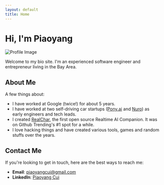 ```yaml
---
layout: default
title: Home
---
```


# Hi, I'm Piaoyang

![Profile Image](/assets/images/profile.jpeg)

Welcome to my bio site. I'm an experienced software engineer and entrepreneur living in the Bay Area.

## About Me

A few things about:
- I have worked at Google (twice!) for about 5 years.
- I have worked at two self-driving car startups ([Pony.ai](pony.ai) and [Nuro](nuro.ai)) as early engineers and tech leads.
- I created [RealChar](https://github.com/Shaunwei/RealChar), the first open source Realtime AI Companion. It was on Github Trending's #1 spot for a while.
- I love hacking things and have created various tools, games and random stuffs over the years.

## Contact Me

If you're looking to get in touch, here are the best ways to reach me:

- **Email**: [piaoyangcui@gmail.com](mailto:piaoyangcui@gmail.com)
- **LinkedIn**: [Piaoyang Cui](https://linkedin.com/in/piaoyang)
